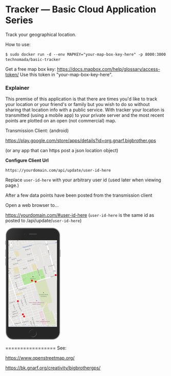 # Tracker — Basic Cloud Application Series
Track your geographical location.

How to use:
```
$ sudo docker run -d --env MAPKEY="your-map-box-key-here" -p 8000:3000 technomada/basic-tracker
```
Get a free map box key: https://docs.mapbox.com/help/glossary/access-token/  Use this token in "your-map-box-key-here".

### Explainer
This premise of this application is that there are times you'd like to track your location or your friend's or family but you wish to do so without sharing that location info with a public service.  With tracker your location is transmitted (using a mobile app) to your private server and the most recent points are plotted on an open (not commercial) map.


Transmission Client: (android)

https://play.google.com/store/apps/details?id=org.gnarf.bigbrother.gps
	
(or any app that can https post a json location object)

**Configure Client Url**
```
https://yourdomain.com/api/update/user-id-here
```

Replace ``user-id-here`` with your arbitrary user id (used later when viewing page.)

After a few data points have been posted from the transmission client

Open a web browser to...

https://yourdomain.com/#user-id-here  (``user-id-here`` is the same id as posted to /api/update/``user-id-here``)


![map with dots screenshot](https://github.com/technomada/basic-tracker/raw/master/screenshot.png)

=================
See:

https://www.openstreetmap.org/

https://bk.gnarf.org/creativity/bigbrothergps/
